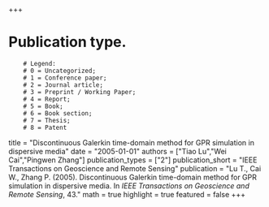 +++
# Publication type.
        # Legend: 
        # 0 = Uncategorized; 
        # 1 = Conference paper; 
        # 2 = Journal article;
        # 3 = Preprint / Working Paper; 
        # 4 = Report; 
        # 5 = Book; 
        # 6 = Book section;
        # 7 = Thesis; 
        # 8 = Patent
title = "Discontinuous Galerkin time-domain method for GPR simulation in dispersive media"
date = "2005-01-01"
authors = ["Tiao Lu","Wei Cai","Pingwen Zhang"]
publication_types = ["2"]
publication_short = "IEEE Transactions on Geoscience and Remote Sensing"
publication = "Lu T., Cai W., Zhang P. (2005). Discontinuous Galerkin time-domain method for GPR simulation in dispersive media. In _IEEE Transactions on Geoscience and Remote Sensing_, 43."
math = true
highlight = true
featured = false
+++